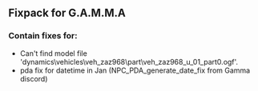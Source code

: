 ## Fixpack for G.A.M.M.A

### Contain fixes for:
 - Can't find model file 'dynamics\vehicles\veh_zaz968\part\veh_zaz968_u_01_part0.ogf'.
 - pda fix for datetime in Jan (NPC_PDA_generate_date_fix from Gamma discord)
